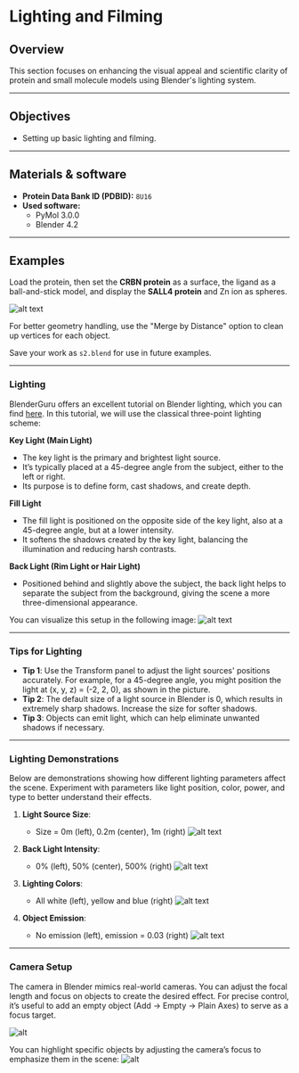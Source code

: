 # **Lighting and Filming**

## **Overview**
This section focuses on enhancing the visual appeal and scientific clarity of protein and small molecule models using Blender's lighting system.

---

## **Objectives**
- Setting up basic lighting and filming.

---

## Materials & software
- **Protein Data Bank ID (PDBID):** `8U16`
- **Used software:**
  - PyMol 3.0.0
  - Blender 4.2

---

## **Examples**

Load the protein, then set the **CRBN protein** as a surface, the ligand as a ball-and-stick model, and display the **SALL4 protein** and Zn ion as spheres.

![alt text](img/image.png)

For better geometry handling, use the "Merge by Distance" option to clean up vertices for each object.

Save your work as `s2.blend` for use in future examples.

---

### **Lighting**

BlenderGuru offers an excellent tutorial on Blender lighting, which you can find [here](https://www.youtube.com/watch?v=Ys4793edotw&list=PLjEaoINr3zgH9vCr47kSS5W8PEJBNIiwK). In this tutorial, we will use the classical three-point lighting scheme:

**Key Light (Main Light)**
- The key light is the primary and brightest light source.
- It’s typically placed at a 45-degree angle from the subject, either to the left or right.
- Its purpose is to define form, cast shadows, and create depth.

**Fill Light**
- The fill light is positioned on the opposite side of the key light, also at a 45-degree angle, but at a lower intensity.
- It softens the shadows created by the key light, balancing the illumination and reducing harsh contrasts.

**Back Light (Rim Light or Hair Light)**
- Positioned behind and slightly above the subject, the back light helps to separate the subject from the background, giving the scene a more three-dimensional appearance.

You can visualize this setup in the following image:
![alt text](img/image-1.png)

---

### **Tips for Lighting**
- **Tip 1**: Use the Transform panel to adjust the light sources' positions accurately. For example, for a 45-degree angle, you might position the light at (x, y, z) = (-2, 2, 0), as shown in the picture.
- **Tip 2**: The default size of a light source in Blender is 0, which results in extremely sharp shadows. Increase the size for softer shadows.
- **Tip 3**: Objects can emit light, which can help eliminate unwanted shadows if necessary.

---

### **Lighting Demonstrations**

Below are demonstrations showing how different lighting parameters affect the scene. Experiment with parameters like light position, color, power, and type to better understand their effects.

1. **Light Source Size**:
   - Size = 0m (left), 0.2m (center), 1m (right)
   ![alt text](img/image462.png)

2. **Back Light Intensity**:
   - 0% (left), 50% (center), 500% (right)
   ![alt text](img/g452.png)

3. **Lighting Colors**:
   - All white (left), yellow and blue (right)
   ![alt text](img/image526.png)

4. **Object Emission**:
   - No emission (left), emission = 0.03 (right)
   ![alt text](img/image586.png)

---

### **Camera Setup**

The camera in Blender mimics real-world cameras. You can adjust the focal length and focus on objects to create the desired effect. For precise control, it’s useful to add an empty object (Add -> Empty -> Plain Axes) to serve as a focus target.

![alt](img/image-4.png)

You can highlight specific objects by adjusting the camera’s focus to emphasize them in the scene:
![alt](img/f28.png)
